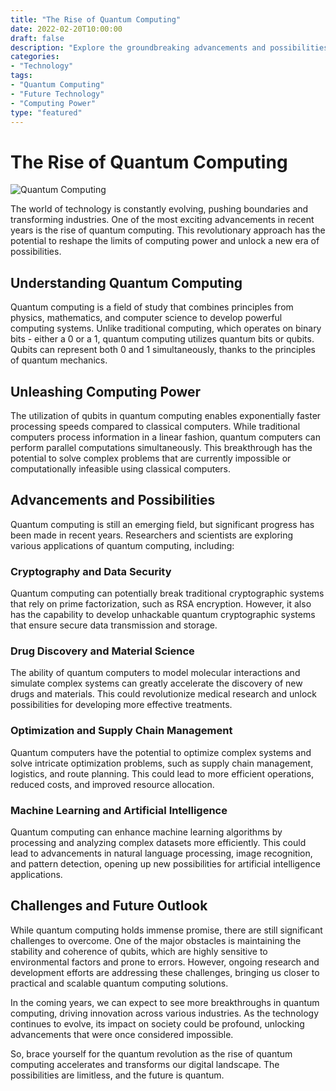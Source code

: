 ```yaml
--- 
title: "The Rise of Quantum Computing"
date: 2022-02-20T10:00:00
draft: false
description: "Explore the groundbreaking advancements and possibilities of quantum computing."
categories: 
- "Technology"
tags: 
- "Quantum Computing"
- "Future Technology"
- "Computing Power"
type: "featured"
--- 
```


# The Rise of Quantum Computing

![Quantum Computing](https://example.com/quantum_computing.jpg)

The world of technology is constantly evolving, pushing boundaries and transforming industries. One of the most exciting advancements in recent years is the rise of quantum computing. This revolutionary approach has the potential to reshape the limits of computing power and unlock a new era of possibilities.

## Understanding Quantum Computing

Quantum computing is a field of study that combines principles from physics, mathematics, and computer science to develop powerful computing systems. Unlike traditional computing, which operates on binary bits - either a 0 or a 1, quantum computing utilizes quantum bits or qubits. Qubits can represent both 0 and 1 simultaneously, thanks to the principles of quantum mechanics.

## Unleashing Computing Power

The utilization of qubits in quantum computing enables exponentially faster processing speeds compared to classical computers. While traditional computers process information in a linear fashion, quantum computers can perform parallel computations simultaneously. This breakthrough has the potential to solve complex problems that are currently impossible or computationally infeasible using classical computers.

## Advancements and Possibilities

Quantum computing is still an emerging field, but significant progress has been made in recent years. Researchers and scientists are exploring various applications of quantum computing, including:

### Cryptography and Data Security

Quantum computing can potentially break traditional cryptographic systems that rely on prime factorization, such as RSA encryption. However, it also has the capability to develop unhackable quantum cryptographic systems that ensure secure data transmission and storage.

### Drug Discovery and Material Science

The ability of quantum computers to model molecular interactions and simulate complex systems can greatly accelerate the discovery of new drugs and materials. This could revolutionize medical research and unlock possibilities for developing more effective treatments.

### Optimization and Supply Chain Management

Quantum computers have the potential to optimize complex systems and solve intricate optimization problems, such as supply chain management, logistics, and route planning. This could lead to more efficient operations, reduced costs, and improved resource allocation.

### Machine Learning and Artificial Intelligence

Quantum computing can enhance machine learning algorithms by processing and analyzing complex datasets more efficiently. This could lead to advancements in natural language processing, image recognition, and pattern detection, opening up new possibilities for artificial intelligence applications.

## Challenges and Future Outlook

While quantum computing holds immense promise, there are still significant challenges to overcome. One of the major obstacles is maintaining the stability and coherence of qubits, which are highly sensitive to environmental factors and prone to errors. However, ongoing research and development efforts are addressing these challenges, bringing us closer to practical and scalable quantum computing solutions.

In the coming years, we can expect to see more breakthroughs in quantum computing, driving innovation across various industries. As the technology continues to evolve, its impact on society could be profound, unlocking advancements that were once considered impossible.

So, brace yourself for the quantum revolution as the rise of quantum computing accelerates and transforms our digital landscape. The possibilities are limitless, and the future is quantum.
